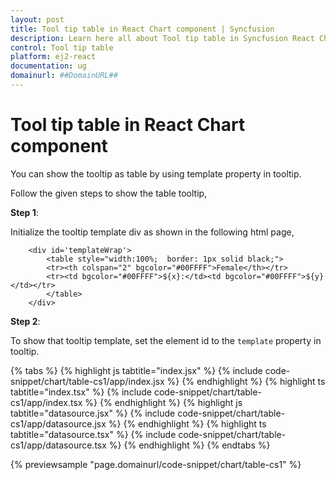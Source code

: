 ```yaml
---
layout: post
title: Tool tip table in React Chart component | Syncfusion
description: Learn here all about Tool tip table in Syncfusion React Chart component of Syncfusion Essential JS 2 and more.
control: Tool tip table 
platform: ej2-react
documentation: ug
domainurl: ##DomainURL##
---
```


# Tool tip table in React Chart component

You can show the tooltip as table by using template property in tooltip.

Follow the given steps to show the table tooltip,

**Step 1**:

Initialize the tooltip template div as shown in the following html page,

```
    <div id='templateWrap'>
        <table style="width:100%;  border: 1px solid black;">
        <tr><th colspan="2" bgcolor="#00FFFF">Female</th></tr>
        <tr><td bgcolor="#00FFFF">${x}:</td><td bgcolor="#00FFFF">${y}</td></tr>
        </table>
    </div>

```

**Step 2**:

To show that tooltip template, set the element id to the `template` property in tooltip.

{% tabs %}
{% highlight js tabtitle="index.jsx" %}
{% include code-snippet/chart/table-cs1/app/index.jsx %}
{% endhighlight %}
{% highlight ts tabtitle="index.tsx" %}
{% include code-snippet/chart/table-cs1/app/index.tsx %}
{% endhighlight %}
{% highlight js tabtitle="datasource.jsx" %}
{% include code-snippet/chart/table-cs1/app/datasource.jsx %}
{% endhighlight %}
{% highlight ts tabtitle="datasource.tsx" %}
{% include code-snippet/chart/table-cs1/app/datasource.tsx %}
{% endhighlight %}
{% endtabs %}

{% previewsample "page.domainurl/code-snippet/chart/table-cs1" %}